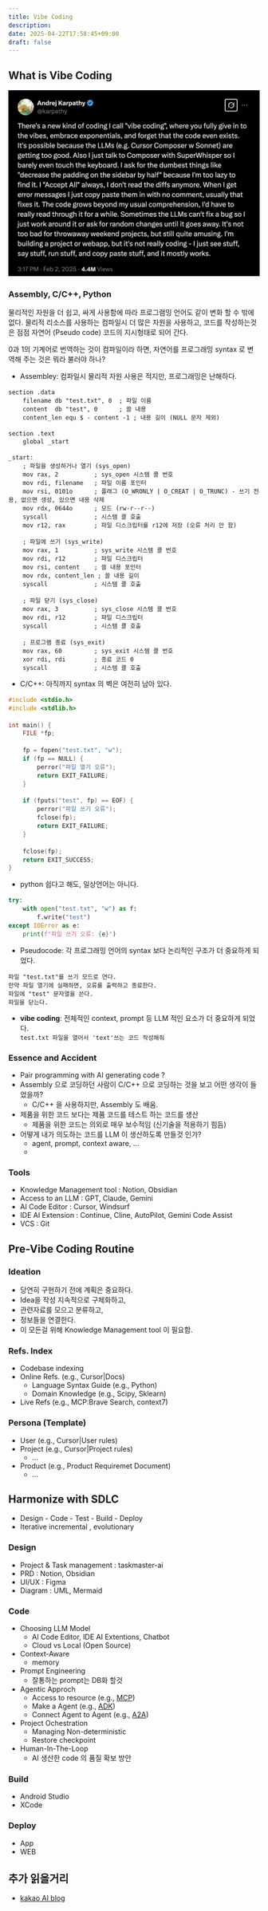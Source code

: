 ```yaml
---
title: Vibe Coding
description: 
date: 2025-04-22T17:58:45+09:00
draft: false
---
```

## What is Vibe Coding

![Vibe Coding](vibecoding.png)

### Assembly, C/C++, Python

물리적인 자원을 더 쉽고, 싸게 사용함에 따라 프로그램밍 언어도 같이 변화 할 수 밖에 없다. 
물리적 리소스를 사용하는 컴파일시 더 많은 자원을 사용하고, 
코드를 작성하는것은 점점 자연어 (Pseudo code) 코드의 지시형태로 되어 간다.

0과 1의 기계어로 번역하는 것이 컴파일이라 하면, 자연어를 프로그래밍 syntax 로 변역해 주는 것은 뭐라 불러야 하나?

- Assembley: 
컴파일시 물리적 자원 사용은 적지만, 프로그래밍은 난해하다.   

```assembly
section .data
    filename db "test.txt", 0  ; 파일 이름
    content  db "test", 0      ; 쓸 내용
    content_len equ $ - content -1 ; 내용 길이 (NULL 문자 제외)

section .text
    global _start

_start:
    ; 파일을 생성하거나 열기 (sys_open)
    mov rax, 2          ; sys_open 시스템 콜 번호
    mov rdi, filename   ; 파일 이름 포인터
    mov rsi, 0101o      ; 플래그 (O_WRONLY | O_CREAT | O_TRUNC) - 쓰기 전용, 없으면 생성, 있으면 내용 삭제
    mov rdx, 0644o      ; 모드 (rw-r--r--)
    syscall             ; 시스템 콜 호출
    mov r12, rax        ; 파일 디스크립터를 r12에 저장 (오류 처리 안 함)

    ; 파일에 쓰기 (sys_write)
    mov rax, 1          ; sys_write 시스템 콜 번호
    mov rdi, r12        ; 파일 디스크립터
    mov rsi, content    ; 쓸 내용 포인터
    mov rdx, content_len ; 쓸 내용 길이
    syscall             ; 시스템 콜 호출

    ; 파일 닫기 (sys_close)
    mov rax, 3          ; sys_close 시스템 콜 번호
    mov rdi, r12        ; 파일 디스크립터
    syscall             ; 시스템 콜 호출

    ; 프로그램 종료 (sys_exit)
    mov rax, 60         ; sys_exit 시스템 콜 번호
    xor rdi, rdi        ; 종료 코드 0
    syscall             ; 시스템 콜 호출
```

- C/C++: 
아직까지 syntax 의 벽은 여전히 남아 있다.   

```C
#include <stdio.h>
#include <stdlib.h>

int main() {
    FILE *fp;

    fp = fopen("test.txt", "w");
    if (fp == NULL) {
        perror("파일 열기 오류");
        return EXIT_FAILURE;
    }

    if (fputs("test", fp) == EOF) {
        perror("파일 쓰기 오류");
        fclose(fp);
        return EXIT_FAILURE;
    }

    fclose(fp);
    return EXIT_SUCCESS;
}
```

- python
쉽다고 해도, 일상언어는 아니다.   
```python
try:
    with open("test.txt", "w") as f:
        f.write("test")
except IOError as e:
    print(f"파일 쓰기 오류: {e}")
```

- Pseudocode: 
각 프로그래밍 언어의 syntax 보다 논리적인 구조가 더 중요하게 되었다.
```
파일 "test.txt"를 쓰기 모드로 연다.
만약 파일 열기에 실패하면, 오류를 출력하고 종료한다.
파일에 "test" 문자열을 쓴다.
파일을 닫는다.
```

- **vibe coding**: 
전체적인 context, prompt 등 LLM 적인 요소가 더 중요하게 되었다.  
``` test.txt 파일을 열어서 'text'쓰는 코드 작성해줘 ```


### Essence and Accident

- Pair programming with AI generating code ?
- Assembly 으로 코딩하던 사람이 C/C++ 으로 코딩하는 것을 보고 어떤 생각이 들었을까? 
	- C/C++ 을 사용하지만, Assembly 도 배움.
- 제품을 위한 코드 보다는 제품 코드를 테스트 하는 코드를 생산
	- 제품을 위한 코드는 의외로 매우 보수적임 (신기술을 적용하기 힘듬)
- 어떻게 내가 의도하는 코드를 LLM 이 생산하도록 만들것 인가?
	- agent, prompt, context aware, ... 
	- 
### Tools 

- Knowledge Management tool : Notion, Obsidian
- Access to an LLM : GPT, Claude, Gemini 
- AI Code Editor : Cursor, Windsurf
- IDE AI Extension : Continue, Cline, AutoPilot, Gemini Code Assist
- VCS : Git

## Pre-Vibe Coding Routine

### Ideation
	
- 당연히 구현하기 전에 계획은 중요하다. 
- Idea을 작성 지속적으로 구체화하고,
- 관련자료를 모으고 분류하고, 
- 정보들을 연결한다. 
- 이 모든걸 위해 Knowledge Management tool 이 필요함.

### Refs. Index

- Codebase indexing
- Online Refs. (e.g., Cursor|Docs)
	- Language Syntax Guide (e.g., Python)
	- Domain Knowledge (e.g., Scipy, Sklearn)
- Live Refs (e.g., MCP:Brave Search, context7)

### Persona (Template)

- User (e.g., Cursor|User rules)
- Project (e.g., Cursor|Project rules)
	- ...
- Product (e.g., Product Requiremet Document)
	- ...

## Harmonize with SDLC 

-  Design - Code - Test - Build - Deploy
- Iterative incremental , evolutionary 

### Design

- Project & Task management : taskmaster-ai
- PRD : Notion, Obsidian
- UI/UX : Figma 
- Diagram : UML, Mermaid
### Code 
 
- Choosing LLM Model
	- AI Code Editor, IDE AI Extentions, Chatbot 
	- Cloud vs Local (Open Source)
- Context-Aware
	- memory 
- Prompt Engineering
	- 잘통하는 prompt는 DB화 할것   
- Agentic Approch
	- Access to resource (e.g., [MCP](https://modelcontextprotocol.io/introduction)) 
	- Make a Agent (e.g., [ADK](https://google.github.io/adk-docs/))
	- Connect Agent to Agent (e.g., [A2A](https://github.com/google/A2A))
- Project Ochestration 
	- Managing Non-deterministic 
	- Restore checkpoint
- Human-In-The-Loop
	- AI 생산한 code 의 품질 확보 방안 

### Build

- Android Studio 
- XCode

### Deploy

- App
- WEB

## 추가 읽을거리

- [kakao AI blog](https://tech.kakao.com/posts/696)